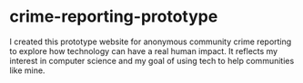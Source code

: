 # crime-reporting-prototype
I created this prototype website for anonymous community crime reporting to explore how technology can have a real human impact. It reflects my interest in computer science and my goal of using tech to help communities like mine.
